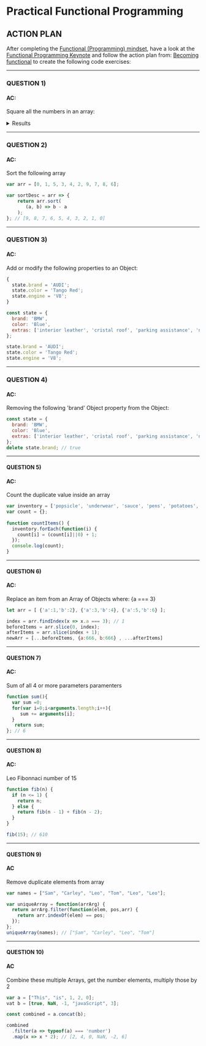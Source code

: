 # Practical Functional Programming

## ACTION PLAN
After completing the [Functional (Programming) mindset](https://github.com/leolanese/Becoming-Functional/blob/master/README.md), have a look at the [Functional Programming Keynote](https://github.com/leolanese/Functional-Programming-Keynotes) and follow the action plan from: [Becoming functional](https://github.com/leolanese/Becoming-Functional/blob/master/README.md) to create the following code exercises:

----

### QUESTION 1)

#### AC:
Square all the numbers in an array: 


<details><summary>Results</summary>
<p>

#### yes, even hidden code blocks!

```javascript
var arr = [0, 1, 2, 3, 4, 5, 6, 7, 8, 9];

for(let i = 0; i < arr.length; i++) {
   arr[i] = Math.pow(arr[i], 2);
}
array; // [0, 1, 4, 9, 16, 25, 36, 49, 64, 81]
```

</p>
</details>





----

### QUESTION 2)

#### AC:
Sort the following array

```javascript
var arr = [0, 1, 5, 3, 4, 2, 9, 7, 8, 6];

var sortDesc = arr => {
    return arr.sort(
       (a, b) => b - a
    );
}; // [9, 8, 7, 6, 5, 4, 3, 2, 1, 0]
```


----

### QUESTION 3)

#### AC:
Add or modify the following properties to an Object:
```javascript
{ 
  state.brand = 'AUDI';
  state.color = 'Tango Red';
  state.engine = 'V8';
}
```

```javascript
const state = {
  brand: 'BMW',
  color: 'Blue',
  extras: ['interior leather', 'cristal roof', 'parking assistance', 'navigation']
};

state.brand = 'AUDI';
state.color = 'Tango Red';
state.engine = 'V8';
```

----

### QUESTION 4)

#### AC:
Removing the following  'brand' Object property from the Object:


```javascript
const state = {
  brand: 'BMW',
  color: 'Blue',
  extras: ['interior leather', 'cristal roof', 'parking assistance', 'navigation'],
};
delete state.brand; // true
```

----

#### QUESTION 5)

#### AC:
Count the duplicate value inside an array

```javascript
var inventory = ['popsicle', 'underwear', 'sauce', 'pens', 'potatoes', 'sauce', 'onion', 'onion', 'pens', 'potatoes', 'ukulele', 'tomahawk', 'underwear', 'popsicle', 'sauce', 'ukulele', 'onion', 'underwear', 'popsicle', 'potatoes', 'onion', 'pens', 'ukulele'];
var count = {};
  
function countItems() {
  inventory.forEach(function(i) { 
    count[i] = (count[i]||0) + 1; 
  });
  console.log(count);
}
```

----

#### QUESTION 6)

#### AC:
Replace an item from an Array of Objects where: {a === 3}

```javascript
let arr = [ {'a':1,'b':2}, {'a':3,'b':4}, {'a':5,'b':6} ];

index = arr.findIndex(x => x.a === 3); // 1
beforeItems = arr.slice(0, index);
afterItems = arr.slice(index + 1);
newArr = [...beforeItems, {a:666, b:666} , ...afterItems]
```

----

#### QUESTION 7)

#### AC:
Sum of all 4 or more parameters paramenters

```javascript
function sum(){
  var sum =0; 
  for(var i=0;i<arguments.length;i++){
     sum += arguments[i];
  }
   return sum;
}; // 6
```

----

#### QUESTION 8)

#### AC:
Leo Fibonnaci number of 15

```javascript
function fib(n) {
  if (n <= 1) {
    return n;
  } else {
    return fib(n - 1) + fib(n - 2);
  }
}

fib(15); // 610
```

----

#### QUESTION 9)

#### AC
Remove duplicate elements from array 

```javascript
var names = ["Sam", "Carley", "Leo", "Tom", "Leo", "Leo"];

var uniqueArray = function(arrArg) {
  return arrArg.filter(function(elem, pos,arr) {
    return arr.indexOf(elem) == pos;
  });
};
uniqueArray(names); // ["Sam", "Carley", "Leo", "Tom"]
```

----

#### QUESTION 10)

#### AC
Combine these multiple Arrays, get the number elements, multiply those by 2

```javascript
var a = ["This", "is", 1, 2, 0];
vat b = [true, NaN, -1, "javaScript", 3];

const combined = a.concat(b);

combined
  .filter(a => typeof(a) === 'number')
  .map(x => x * 2); // [2, 4, 0, NaN, -2, 6]
```  

